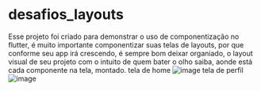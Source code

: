 # desafios_layouts

Esse projeto foi criado para demonstrar o uso de componentização no flutter, é muito importante
componentizar suas telas de layouts, por que conforme seu app irá crescendo, é sempre bom deixar organiado,
o layout visual de seu projeto com o intuito de quem bater o olho saiba, aonde está cada componente na tela,
montado.
tela de home
![image](https://user-images.githubusercontent.com/26535791/178095555-f29cf538-b7a9-455f-b03d-27ac4a6ca378.png)
tela de perfil
![image](https://user-images.githubusercontent.com/26535791/178095593-773c9ad3-69f0-4f1c-85ce-80359939da02.png)
